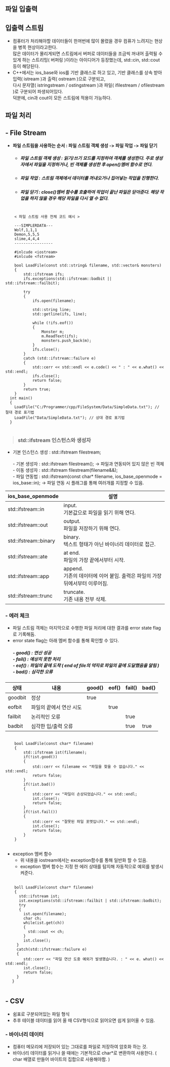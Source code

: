 
**파일 입출력**
-


입출력 스트림
- 
- 컴퓨터가 처리해야할 데이터들이 한꺼번에 많이 몰렸을 경우 컴퓨가 느려지는 현상을 병목 현상이라고한다.</br> 많은 데이터가 몰리게되면 스트림에서 버퍼로 데이터들을 조금씩 꺼내어 출력될 수 있게 하는 스트리밍( 버퍼링 )이라는 아이디어가 등장했는데, std::cin, std::cout 등이 해당된다.
- C++에서는 ios_base와 ios를 기반 클래스로 하고 있고, 기반 클래스를 상속 받아 입력( istream )과 출력( ostream )으로 구분되고,</br> 다시 문자열( istringstream / ostingstream )과 파일( ifilestream / ofilestream )로 구분되어 파생되어있다.</br>덕분에, cin과 cout이 모든 스트림에 적용이 가능하다.

파일 처리
- 
  ## - File Stream
  - **파일 스트림을 사용하는 순서 : 파일 스트림 객체 생성 -> 파일 작업 -> 파일 닫기**
    - ##### 파일 스트림 객체 생성 : 읽기/쓰기 모드를 지정하여 객체를 생성한다. 주로 생성자에서 파일을 지정하거나, 빈 객체를 생성한 후 open()멤버 함수로 연다.
    - ##### 파일 작업 : 스트림 객체에서 데이터를 꺼내오거나 집어넣는 작업을 진행한다.
    - ##### 파일 닫기 : close()멤버 함수를 호출하여 작업이 끝난 파일은 닫아준다. 해당 작업을 하지 않을 경우 해당 파일을 다시 열 수 없다.

<pre>
  <code>
    < 파일 스트림 사용 전체 코드 예시 >
    
    ---SIMPLERDATA---
    Wolf,1,1,1
    Demon,5,5,5
    slime,4,4,4
    -----------------
    
    #inlcude &ltiostream&gt
    #inlcude &ltfstream&gt
    
    bool LoadFile(const std::string& filename, std::vector<Monster>& monsters)
    {
    	std::ifstream ifs;
    	ifs.exceptions(std::ifstream::badbit || std::ifstream::failbit);
    
    	try
    	{
    		ifs.open(filename);
    
    		std::string line;
    		std::getline(ifs, line);
    
    		while (!ifs.eof())
    		{
    			Monster m;
    			m.ReadText(ifs);
    			monsters.push_back(m);
    		}
    		ifs.close();
    	}
    	catch (std::ifstream::failure e)
    	{
    		std::cerr << std::endl << e.code() << " : " << e.what() << std::endl;
    		ifs.close();
    		return false;
    	}
    	return true;
    }
  int main()
  {
    LoadFile("C:/Programmer/cpp/FileSystem/Data/SimpleData.txt"); // 절대 경로 표기법
    LoadFile("Data/SimpleData.txt"); // 상대 경로 표기법
  }
  </code>
</pre>
> ### std::ifstream 인스턴스와 생성자
 - 기본 인스턴스 생성 : std::ifstream filestream;</br></br>- 기본 생성자 : std::ifstream filestream(); -> 파일과 연동되어 있지 않은 빈 객체</br> - 이동 생성자 : std::ifstream filestream(filename&&); </br>- 파일 연동법 : std::ifstream(const char* filename, ios_base_openmode = ios_base::in); -> 파일 연동 시 플래그를 통해 여러개를 지정할 수 있음.

|ios_base_openmode|설명|
|------|---|
|std::ifstream::in|input.</br>기본값으로 파일을 읽기 위해 연다.|
|std::ifstream::out|output.</br>파일을 저장하기 위해 연다.|
|std::ifstream::binary|binary.</br>텍스트 형태가 아닌 바이너리 데이터로 접근.|
|std::ifstream::ate|at end.</br>파일의 가장 끝에서부터 시작.|
|std::ifstream::app|append.</br>기존의 데이터에 이어 붙임. 출력은 파일의 가장 뒤에서부터 이루어짐.|
|std::ifstream::trunc|truncate.</br>기존 내용 전부 삭제.|


 ### - 에러 체크
 - 파일 스트림 객체는 마지막으로 수행한 파일 처리에 대한 결과를 error state flag로 기록해둠.
 - error state flag는 아래 멤버 함수를 통해 확인할 수 있다.
   ##### - good() : 연산 성공</br> - fail() : 예상치 못한 처리 </br> - eof() : 파일의 끝에 도착 ( end of file의 약자로 파일의 끝에 도달했음을 알림 )</br> - bad() : 심각한 오류

|상태|내용|good()|eof()|fail()|bad()|
|----|----|-----|----|----|----|
|goodbit|정상|true||||
|eofbit|파일의 끝에서 연산 시도||true|||
|failbit|논리적인 오류|||true||
|badbit|심각한 입/출력 오류|||true|true|

<pre>
  <code>
    bool LoadFile(const char* filename)
    {
        std::ifstream ist(filename);
        if(!ist.good())
        {
            std::cerr << filename << "파일을 찾을 수 없습니다." << std::endl;
            return false;
        }
        if(!ist.bad())
        {
            std::cerr << "파일이 손상되었습니다." << std::endl;
            ist.close();
            return false;
        }
        if(!ist.fail())
        {
            std::cerr << "잘못된 파일 포멧입니다." << std::endl;
            ist.close();
            return false;
        }
    }
  </code>
</pre>

- exception 멤버 함수
  - 위 내용을 iostream에서는 exception함수를 통해 일반화 할 수 있음.
  - exception 멤버 함수는 지정 한 에러 상태를 탐지해 자동적으로 예외를 발생시켜준다.
<pre>
  <code>
    boll LoadFile(const char* filename)
    {
      std::ifstream ist;
      ist.exceptions(std::ifstream::failbit | std::ifstream::badbit);
      try
      {
        ist.open(filename);
        char ch;
        while(ist.get(ch))
        {
          std::cout << ch;
        }
        ist.close();
     }
     catch(std::ifstream::failure e)
     {
        std::cerr << "파일 연산 도중 예외가 발생했습니다. : " << e. what() << std::endl;
        ist.close();
        return false;                                          
     }
   }                                              
  </code>
</pre>

## - CSV
 - 쉼표로 구분되어있는 파일 형식
 - 추후 테이블 데이터를 읽어 올 때 CSV형식으로 읽어오면 쉽게 읽어올 수 있음.

### - 바이너리 데이터
 - 컴퓨터 메모리에 저장되어 있는 그대로를 파일로 저장하여 암호화 하는 것.
 - 바이너리 데이터를 읽거나 쓸 때에는 기본적으로 char*로 변환하여 사용한다. ( char 배열로 만들어 바이트의 집합으로 사용해야함. )

